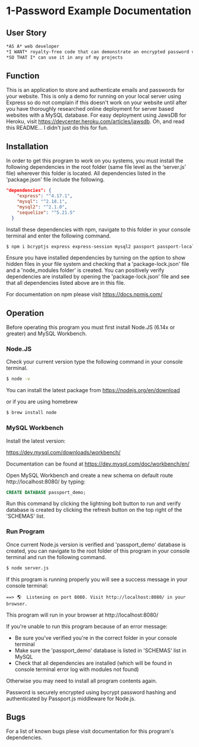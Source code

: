 # 1-Password Example Documentation


## User Story

```md
*AS A* web developer
*I WANT* royalty-free code that can demonstrate an encrypted password verification
*SO THAT I* can use it in any of my projects
```


## Function

This is an application to store and authenticate emails and passwords for your website. This is only a demo for running on your local server using Express so do not complain if this doesn't work on your website until after you have thoroughly researched online deployment for server based websites with a MySQL database. For easy deployment using JawsDB for Heroku, visit https://devcenter.heroku.com/articles/jawsdb. Oh, and read this README... I didn't just do this for fun.



## Installation

In order to get this program to work on you systems, you must install the following dependencies in the root folder (same file level as the ‘server.js’ file) wherever this folder is located. All dependencies listed in the 'package.json' file include the following.

```json
"dependencies": {
    "express": "^4.17.1",
    "mysql": "^2.18.1",
    "mysql2": "^2.1.0",
    "sequelize": "^5.21.5"
  }
```


Install these dependencies with npm, navigate to this folder in your console terminal and enter the following command.

```zsh
$ npm i bcryptjs express express-session mysql2 passport passport-local sequelize
```


Ensure you have installed dependencies by turning on the option to show hidden files in your file system and checking that a 'package-lock.json' file and a 'node_modules folder' is created. You can positively verify dependencies are installed by opening the 'package-lock.json' file and see that all dependencies listed above are in this file. 



For documentation on npm please visit https://docs.npmjs.com/



## Operation

Before operating this program you must first install Node.JS (6.14x or greater) and MySQL Workbench.


### Node.JS

Check your current version type the following command in your console terminal.

```zsh
$ node -v
```


You can install the latest package from https://nodejs.org/en/download


or if you are using homebrew

```zsh
$ brew install node
```



### MySQL Workbench

Install the latest version:

https://dev.mysql.com/downloads/workbench/

Documentation can be found at https://dev.mysql.com/doc/workbench/en/


Open MySQL Workbench and create a new schema on default route http://localhost:8080/ by typing:

```sql
CREATE DATABASE passport_demo;
```


Run this command by clicking the lightning bolt button to run and verify database is created by clicking the refresh button on the top right of the 'SCHEMAS' list.



### Run Program

Once current Node.js version is verified and 'passport_demo' database is created, you can navigate to the root folder of this program in your console terminal and run the following command.

```zsh
$ node server.js
```


If this program is running properly you will see a success message in your console terminal:
```
==> 🌎  Listening on port 8080. Visit http://localhost:8080/ in your browser.
```


This program will run in your browser at http://localhost:8080/

If you're unable to run this program because of an error message:

* Be sure you've verified you're in the correct folder in your console terminal
* Make sure the 'passport_demo' database is listed in 'SCHEMAS' list in MySQL
* Check that all dependencies are installed (which will be found in console terminal error log with modules not found)

Otherwise you may need to install all program contents again.


Password is securely encrypted using bycrypt password hashing and authenticated by Passport.js middleware for Node.js.



## Bugs

For a list of known bugs plese visit documentation for this program's dependencies.